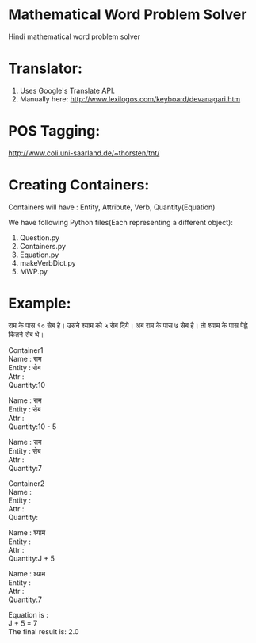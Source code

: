 # Mathematical Word Problem Solver
Hindi mathematical word problem solver

# Translator:

1. Uses Google's Translate API.
2. Manually here: http://www.lexilogos.com/keyboard/devanagari.htm

# POS Tagging:

http://www.coli.uni-saarland.de/~thorsten/tnt/

# Creating Containers:

Containers will have :
Entity, Attribute, Verb, Quantity(Equation)

We have following Python files(Each representing a different object):    
1. Question.py    
2. Containers.py    
3. Equation.py    
4. makeVerbDict.py    
5. MWP.py 

# Example:

राम के पास १० सेब है। उसने श्याम को ५ सेब दिये। अब राम के पास ७ सेब है। तो श्याम के पास पेह्ले कितने सेब थे।


Container1  
Name : राम    
Entity : सेब    
Attr :    
Quantity:10    

Name : राम    
Entity : सेब    
Attr :    
Quantity:10 - 5    

Name : राम    
Entity : सेब    
Attr :    
Quantity:7    

Container2    
Name :    
Entity :    
Attr :    
Quantity:    

Name : श्याम    
Entity :     
Attr :     
Quantity:J + 5    

Name : श्याम    
Entity :    
Attr :    
Quantity:7    

Equation is :    
J + 5  =  7    
The final result is:  2.0    
